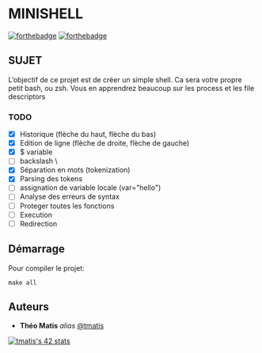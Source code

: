 # MINISHELL
[![forthebadge](https://forthebadge.com/images/badges/made-with-c.svg)](https://forthebadge.com) [![forthebadge](http://forthebadge.com/images/badges/built-with-love.svg)](http://forthebadge.com) 

## SUJET

L’objectif de ce projet est de créer un simple shell. Ca sera votre propre petit bash, ou zsh. Vous en apprendrez beaucoup sur les process et les file descriptors

### TODO

 - [x] Historique (flèche du haut, flèche du bas)
 - [x] Edition de ligne (flèche de droite, flèche de gauche)
 - [x] $ variable
 - [ ] backslash \
 - [x] Séparation en mots (tokenization)
 - [x] Parsing des tokens
 - [ ] assignation de variable locale (var="hello")
 - [ ] Analyse des erreurs de syntax
 - [ ] Proteger toutes les fonctions
 - [ ] Execution
 - [ ] Redirection
 
## Démarrage
Pour compiler le projet:

    make all

## Auteurs
* **Théo Matis** _alias_ [@tmatis](https://profile.intra.42.fr/users/tmatis)

[![tmatis's 42 stats](https://badge42.herokuapp.com/api/stats/tmatis)](https://github.com/JaeSeoKim/badge42)

